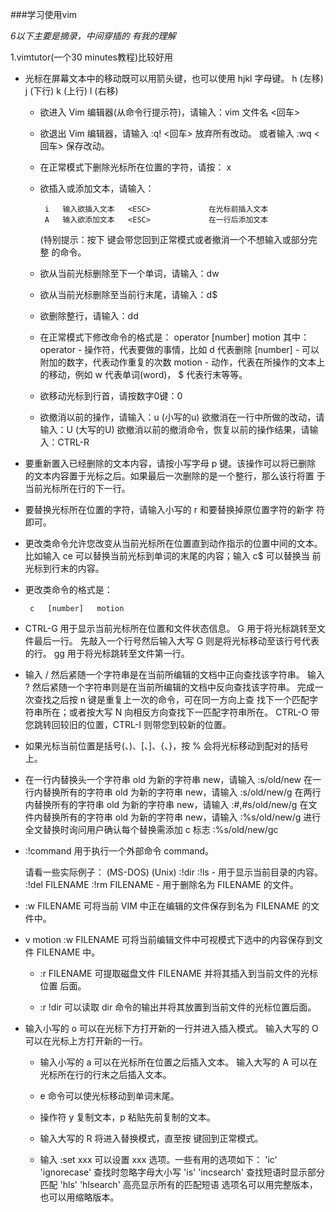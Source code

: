 ###学习使用vim

*6以下主要是摘录，中间穿插的 有我的理解*


1.vimtutor(一个30 minutes教程)比较好用
* 光标在屏幕文本中的移动既可以用箭头键，也可以使用 hjkl 字母键。
         h (左移)       j (下行)       k (上行)     l (右移)

  *  欲进入 Vim 编辑器(从命令行提示符)，请输入：vim 文件名 <回车>

  * 欲退出 Vim 编辑器，请输入 <ESC>   :q!   <回车> 放弃所有改动。
                      或者输入 <ESC>   :wq   <回车> 保存改动。

  * 在正常模式下删除光标所在位置的字符，请按： x

  * 欲插入或添加文本，请输入：

         i   输入欲插入文本   <ESC>             在光标前插入文本
         A   输入欲添加文本   <ESC>             在一行后添加文本

    (特别提示：按下 <ESC> 键会带您回到正常模式或者撤消一个不想输入或部分完整
的命令。

  * 欲从当前光标删除至下一个单词，请输入：dw
  * 欲从当前光标删除至当前行末尾，请输入：d$
  * 欲删除整行，请输入：dd

  * 在正常模式下修改命令的格式是：
               operator   [number]   motion
     其中：
       operator - 操作符，代表要做的事情，比如 d 代表删除
       [number] - 可以附加的数字，代表动作重复的次数
       motion   - 动作，代表在所操作的文本上的移动，例如 w 代表单词(word)，
                  $ 代表行末等等。

  * 欲移动光标到行首，请按数字0键：0

  * 欲撤消以前的操作，请输入：u (小写的u)
     欲撤消在一行中所做的改动，请输入：U (大写的U)
     欲撤消以前的撤消命令，恢复以前的操作结果，请输入：CTRL-R

 * 要重新置入已经删除的文本内容，请按小写字母 p 键。该操作可以将已删除
     的文本内容置于光标之后。如果最后一次删除的是一个整行，那么该行将置
     于当前光标所在行的下一行。

  * 要替换光标所在位置的字符，请输入小写的 r 和要替换掉原位置字符的新字
     符即可。

  * 更改类命令允许您改变从当前光标所在位置直到动作指示的位置中间的文本。
     比如输入 ce 可以替换当前光标到单词的末尾的内容；输入 c$ 可以替换当
     前光标到行末的内容。

  * 更改类命令的格式是：

         c   [number]   motion
  * CTRL-G 用于显示当前光标所在位置和文件状态信息。
     G 用于将光标跳转至文件最后一行。
     先敲入一个行号然后输入大写 G 则是将光标移动至该行号代表的行。
     gg 用于将光标跳转至文件第一行。

  * 输入 / 然后紧随一个字符串是在当前所编辑的文档中正向查找该字符串。
     输入 ? 然后紧随一个字符串则是在当前所编辑的文档中反向查找该字符串。
     完成一次查找之后按 n 键是重复上一次的命令，可在同一方向上查
     找下一个匹配字符串所在；或者按大写 N 向相反方向查找下一匹配字符串所在。
     CTRL-O 带您跳转回较旧的位置，CTRL-I 则带您到较新的位置。

  *  如果光标当前位置是括号(、)、[、]、{、}，按 % 会将光标移动到配对的括号上。

  * 在一行内替换头一个字符串 old 为新的字符串 new，请输入  :s/old/new
     在一行内替换所有的字符串 old 为新的字符串 new，请输入  :s/old/new/g
     在两行内替换所有的字符串 old 为新的字符串 new，请输入  :#,#s/old/new/g
     在文件内替换所有的字符串 old 为新的字符串 new，请输入  :%s/old/new/g
     进行全文替换时询问用户确认每个替换需添加 c 标志        :%s/old/new/gc


 * :!command 用于执行一个外部命令 command。

     请看一些实际例子：
         (MS-DOS)         (Unix)
          :!dir            :!ls            -  用于显示当前目录的内容。
          :!del FILENAME   :!rm FILENAME   -  用于删除名为 FILENAME 的文件。

* :w FILENAME  可将当前 VIM 中正在编辑的文件保存到名为 FILENAME 的文
     件中。

* v motion :w FILENAME 可将当前编辑文件中可视模式下选中的内容保存到文件
     FILENAME 中。

  * :r FILENAME 可提取磁盘文件 FILENAME 并将其插入到当前文件的光标位置
     后面。

  * :r !dir 可以读取 dir 命令的输出并将其放置到当前文件的光标位置后面。

* 输入小写的 o 可以在光标下方打开新的一行并进入插入模式。
     输入大写的 O 可以在光标上方打开新的一行。

  *  输入小写的 a 可以在光标所在位置之后插入文本。
     输入大写的 A 可以在光标所在行的行末之后插入文本。

  * e 命令可以使光标移动到单词末尾。

  * 操作符 y 复制文本，p 粘贴先前复制的文本。

  * 输入大写的 R 将进入替换模式，直至按 <ESC> 键回到正常模式。

  * 输入 :set xxx 可以设置 xxx 选项。一些有用的选项如下：
        'ic' 'ignorecase'       查找时忽略字母大小写
        'is' 'incsearch'        查找短语时显示部分匹配
        'hls' 'hlsearch'        高亮显示所有的匹配短语
     选项名可以用完整版本，也可以用缩略版本。
